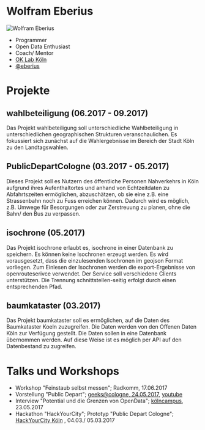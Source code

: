 # Wolfram Eberius

![Wolfram Eberius](https://avatars2.githubusercontent.com/u/3819073?v=3&s=200 "Wolfram Eberius")

- Programmer
- Open Data Enthusiast
- Coach/ Mentor
- [OK Lab Köln](https://codefor.de/koeln/)
- [@eberius](https://twitter.com/eberius)

# Projekte

## wahlbeteiligung (06.2017 - 09.2017)

Das Projekt wahlbeteiligung soll unterschiedliche Wahlbeteiligung in unterschiedlichen geographischen Strukturen veranschaulichen. Es fokussiert sich zunächst auf die Wahlergebnisse im Bereich der Stadt Köln zu den Landtagswahlen.

## PublicDepartCologne (03.2017 - 05.2017)

Dieses Projekt soll es Nutzern des öffentliche Personen Nahverkehrs in Köln aufgrund ihres Aufenthaltortes und anhand von Echtzeitdaten zu Abfahrtszeiten ermöglichen, abzuschätzen, ob sie eine z.B. eine Strassenbahn noch zu Fuss erreichen können. Dadurch wird es möglich, z.B. Umwege für Besorgungen oder zur Zerstreuung zu planen, ohne die Bahn/ den Bus zu verpassen.

## isochrone (05.2017)

Das Projekt isochrone erlaubt es, isochrone in einer Datenbank zu speichern. Es können keine Isochronen erzeugt werden. Es wird vorausgesetzt, dass die einzulesenden Isochronen im geojson Format vorliegen. Zum Einlesen der Isochronen werden die export-Ergebnisse von openrouteserivce verwendet. Der Service soll verschiedene Clients unterstützen. Die Trennung schnittstellen-seitig erfolgt durch einen entsprechenden Pfad.

## baumkataster (03.2017)

Das Projekt baumkataster soll es ermöglichen, auf die Daten des Baumkataster Koeln zuzugreifen. Die Daten werden von den Offenen Daten Köln zur Verfügung gestellt. Die Daten sollen in eine Datenbank übernommen werden. Auf diese Weise ist es möglich per API auf den Datenbestand zu zugreifen.

# Talks und Workshops

- Workshop "Feinstaub selbst messen"; Radkomm, 17.06.2017
- Vorstellung "Public Depart"; [geeks@cologne, 24.05.2017](https://geekscologne.wordpress.com/2017/06/09/das-war-open-data/), [youtube](https://www.youtube.com/watch?v=om8lr2ZX6ck)
- Interview "Potential und die Grenzen von OpenData"; [kölncampus](https://www.koelncampus.com), 23.05.2017
- Hackathon "HackYourCity"; Prototyp "Public Depart Cologne"; [HackYourCity Köln](http://www.hackyourcity.de/koeln/) , 04.03./ 05.03.2017


